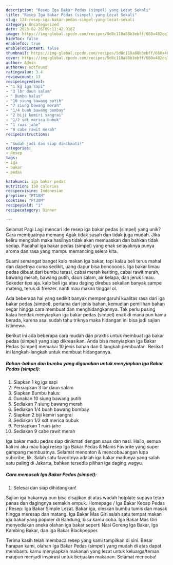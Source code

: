 ```yaml
---
description: "Resep Iga Bakar Pedas (simpel) yang Lezat Sekali"
title: "Resep Iga Bakar Pedas (simpel) yang Lezat Sekali"
slug: 124-resep-iga-bakar-pedas-simpel-yang-lezat-sekali
category: Uncategorized
date: 2023-02-26T09:11:42.916Z
image: https://img-global.cpcdn.com/recipes/5d8c118a88b3ebff/680x482cq70/iga-bakar-pedas-simpel-foto-resep-utama.jpg
hideToc: false
enableToc: true
enableTocContent: false
thumbnail: https://img-global.cpcdn.com/recipes/5d8c118a88b3ebff/680x482cq70/iga-bakar-pedas-simpel-foto-resep-utama.jpg
cover: https://img-global.cpcdn.com/recipes/5d8c118a88b3ebff/680x482cq70/iga-bakar-pedas-simpel-foto-resep-utama.jpg
author: Admin
authorAv: notfound
ratingvalue: 3.4
reviewcount: 13
recipeingredient:
- "1 kg iga sapi"
- "3 lbr daun salam"
- " Bumbu halus"
- "10 siung bawang putih"
- "7 siung bawang merah"
- "1/4 buah bawang bombay"
- "2 biji kemiri sangrai"
- "1/2 sdt merica bubuk"
- "1 ruas jahe"
- "9 cabe rawit merah"
recipeinstructions:

- "Sudah jadi dan siap dinikmati!"
categories:
- Resep
tags:
- iga
- bakar
- pedas

katakunci: iga bakar pedas 
nutrition: 150 calories
recipecuisine: Indonesian
preptime: "PT18M"
cooktime: "PT30M"
recipeyield: "1"
recipecategory: Dinner

---
```



Selamat Pagi Lagi mencari ide resep iga bakar pedas (simpel) yang unik? Cara membuatnya memang Agak tidak susah dan tidak juga mudah. Jika keliru mengolah maka hasilnya tidak akan memuaskan dan bahkan tidak sedap. Padahal iga bakar pedas (simpel) yang enak selayaknya punya aroma dan rasa yang mampu memancing selera kita.


Suami semangat banget kalo makan Iga bakar, tapi kalau beli terus mahal dan dapetnya cuma sedikit, uang dapur bisa boncoooos. Iga bakar limau pedas dibuat dari bumbu terasi, cabai merah keriting, cabai rawit merah, bawang merah, bawang putih, daun salam, air kelapa, dan jeruk limau. Sekeder tips aja. kalo beli iga atau daging direbus sekalian banyak sampe mateng, terus di freezer. nanti mau makan tinggal ol.

Ada beberapa hal yang sedikit banyak mempengaruhi kualitas rasa dari iga bakar pedas (simpel), pertama dari jenis bahan, kemudian pemilihan bahan segar hingga cara membuat dan menghidangkannya. Tak perlu pusing kalau hendak menyiapkan iga bakar pedas (simpel) enak di mana pun kamu berada, karena asal sudah tahu triknya maka hidangan ini bisa jadi sajian istimewa.


Berikut ini ada beberapa cara mudah dan praktis untuk membuat iga bakar pedas (simpel) yang siap dikreasikan. Anda bisa menyiapkan Iga Bakar Pedas (simpel) memakai 10 jenis bahan dan 0 langkah pembuatan. Berikut ini langkah-langkah untuk membuat hidangannya.

<!--inarticleads1-->

##### Bahan-bahan dan bumbu yang digunakan untuk menyiapkan Iga Bakar Pedas (simpel):

1. Siapkan 1 kg iga sapi
1. Persiapkan 3 lbr daun salam
1. Siapkan  Bumbu halus:
1. Gunakan 10 siung bawang putih
1. Sediakan 7 siung bawang merah
1. Sediakan 1/4 buah bawang bombay
1. Siapkan 2 biji kemiri sangrai
1. Sediakan 1/2 sdt merica bubuk
1. Persiapkan 1 ruas jahe
1. Sediakan 9 cabe rawit merah


Iga bakar madu pedas siap dinikmati dengan saus dan nasi. Hallo, semua kali ini aku mau bagi resep Iga Bakar Pedas &amp; Manis Favorite yang super gampang membuatnya. Selamat menonton &amp; mencobaJangan lupa subcribe, lik. Salah satu favoritnya adalah iga bakar madunya yang salah satu paling di Jakarta, bahkan tersedia pilihan iga daging wagyu. 

<!--inarticleads2-->

##### Cara memasak Iga Bakar Pedas (simpel):


1. Selesai dan siap dihidangkan!

Sajian iga bakarnya pun bisa disajikan di atas wadah hotplate supaya tetap panas dan dagingnya semakin empuk. Homepage / Iga Bakar Kecap Pedas / Resep: Iga Bakar Simple Lezat. Bakar iga, oleskan bumbu tumis dan masak hingga meresap dan matang. Iga Bakar Mas Giri salah satu tempat makan iga bakar yang populer di Bandung, bisa kamu coba. Iga Bakar Mas Giri menyediakan aneka olahan iga bakar seperti Nasi Goreng Iga Bakar, Iga Kambing Bakar, dan Iga Bakar Blackpepper. 

Terima kasih telah membaca resep yang kami tampilkan di sini. Besar harapan kami, olahan Iga Bakar Pedas (simpel) yang mudah di atas dapat membantu kamu menyiapkan makanan yang lezat untuk keluarga/teman maupun menjadi inspirasi untuk berjualan makanan. Selamat mencoba!
